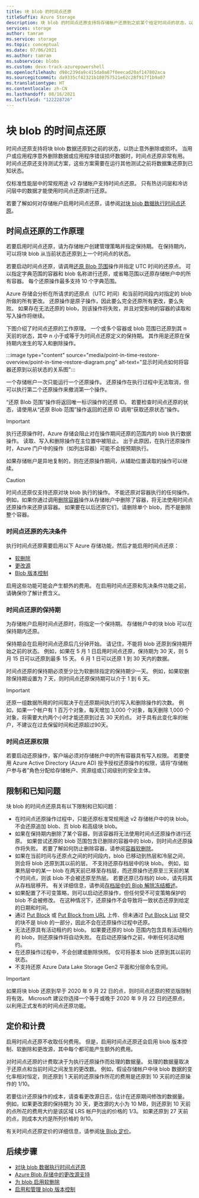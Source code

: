 ```yaml
---
title: 块 blob 的时间点还原
titleSuffix: Azure Storage
description: 块 blob 的时间点还原支持将存储帐户还原到之前某个给定时间点的状态，以防止意外删除或损坏。
services: storage
author: tamram
ms.service: storage
ms.topic: conceptual
ms.date: 07/06/2021
ms.author: tamram
ms.subservice: blobs
ms.custom: devx-track-azurepowershell
ms.openlocfilehash: d98c239da9c415da0a87f0eecad20af147802aca
ms.sourcegitcommit: da9335cf42321b180757521e62c28f917f1b9a07
ms.translationtype: HT
ms.contentlocale: zh-CN
ms.lasthandoff: 08/16/2021
ms.locfileid: "122228726"
---
```

# <a name="point-in-time-restore-for-block-blobs"></a>块 blob 的时间点还原

时间点还原支持将块 blob 数据还原到之前的状态，以防止意外删除或损坏。 当用户或应用程序意外删除数据或应用程序错误损坏数据时，时间点还原非常有用。 时间点还原还支持测试方案，这些方案需要在运行其他测试之前将数据集还原到已知状态。

仅标准性能层中的常规用途 v2 存储帐户支持时间点还原。 只有热访问层和冷访问层中的数据才能使用时间点还原进行还原。

若要了解如何对存储帐户启用时间点还原，请参阅[对块 blob 数据执行时间点还原](point-in-time-restore-manage.md)。

## <a name="how-point-in-time-restore-works"></a>时间点还原的工作原理

若要启用时间点还原，请为存储帐户创建管理策略并指定保持期。 在保持期内，可以将块 blob 从当前状态还原到上一个时间点的状态。

若要启动时间点还原，请调用[还原 Blob 范围](/rest/api/storagerp/storageaccounts/restoreblobranges)操作并指定 UTC 时间的还原点。 可以指定字典范围的容器和 blob 名称进行还原，或省略范围以还原存储帐户中的所有容器。 每个还原操作最多支持 10 个字典范围。

Azure 存储会分析在所请求的还原点（UTC 时间）和当前时间段内对指定的 blob 所做的所有更改。 还原操作是原子操作，因此要么完全还原所有更改，要么失败。 如果存在无法还原的 blob，则该操作将失败，并且对受影响的容器的读取和写入操作将继续。

下图介绍了时间点还原的工作原理。 一个或多个容器或 blob 范围已还原到其 n 天前的状态，其中 n 小于或等于为时间点还原定义的保持期。 其作用是还原在保持期内发生的写入和删除操作。

:::image type="content" source="media/point-in-time-restore-overview/point-in-time-restore-diagram.png" alt-text="显示时间点如何将容器还原到以前状态的关系图":::

一个存储帐户一次只能运行一个还原操作。 还原操作在执行过程中无法取消，但可以执行第二个还原操作来撤消第一个操作。

“还原 Blob 范围”操作将返回唯一标识操作的还原 ID。 若要检查时间点还原的状态，请使用从“还原 Blob 范围”操作返回的还原 ID 调用“获取还原状态”操作。

> [!IMPORTANT]
> 执行还原操作时，Azure 存储会阻止对在操作期间还原的范围内的 blob 执行数据操作。 读取、写入和删除操作在主位置中被阻止。 出于此原因，在执行还原操作时，Azure 门户中的操作（如列出容器）可能不会按预期执行。
>
> 如果存储帐户是异地复制的，则在还原操作期间，从辅助位置读取的操作可以继续。

> [!CAUTION]
> 时间点还原仅支持还原对块 blob 执行的操作。 不能还原对容器执行的任何操作。 例如，如果你通过调用[删除容器](/rest/api/storageservices/delete-container)操作从存储帐户中删除了容器，将无法使用时间点还原操作来还原该容器。 如果要在以后还原它们，请删除单个 blob，而不是删除整个容器。

### <a name="prerequisites-for-point-in-time-restore"></a>时间点还原的先决条件

执行时间点还原需要启用以下 Azure 存储功能，然后才能启用时间点还原：

- [软删除](soft-delete-blob-overview.md)
- [更改源](storage-blob-change-feed.md)
- [Blob 版本控制](versioning-overview.md)

启用这些功能可能会产生额外的费用。 在启用时间点还原和先决条件功能之前，请确保你了解计费含义。

### <a name="retention-period-for-point-in-time-restore"></a>时间点还原的保持期

为存储帐户启用时间点还原时，将指定一个保持期。 存储帐户中的块 blob 可以在保持期内还原。

保持期会在启用时间点还原后几分钟开始。 请记住，不能将 blob 还原到保持期开始之前的状态。 例如，如果在 5 月 1 日启用时间点还原，保持期为 30 天，则 5 月 15 日可以还原到最多 15 天。 6 月 1 日可以还原 1 到 30 天内的数据。

时间点还原的保持期必须至少比为软删除指定的保持期少一天。 例如，如果软删除保持期设置为 7 天，则时间点还原保持期可以介于 1 到 6 天。

> [!IMPORTANT]
> 还原一组数据所用的时间取决于在还原期间执行的写入和删除操作的次数。 例如，如果一个帐户有 1 百万个对象，每天增加 3,000 个对象，每天删除 1,000 个对象，将需要大约两个小时才能还原到过去 30 天的点。 对于具有此变化率的帐户，不建议在过去保留时间和还原超过90天。

### <a name="permissions-for-point-in-time-restore"></a>时间点还原权限

若要启动还原操作，客户端必须对存储帐户中的所有容器具有写入权限。 若要使用 Azure Active Directory (Azure AD) 授予授权还原操作的权限，请将“存储帐户参与者”角色分配给存储帐户、资源组或订阅级别的安全主体。

## <a name="limitations-and-known-issues"></a>限制和已知问题

块 blob 的时间点还原具有以下限制和已知问题：

- 在时间点还原操作过程中，只能还原标准常规用途 v2 存储帐户中的块 blob。 不会还原追加 blob、页 blob 和高级块 blob。
- 如果在保持期内删除了某个容器，则该容器将无法使用时间点还原操作进行还原。 如果尝试还原的 blob 范围包含已删除的容器中的 blob，则时间点还原操作将失败。 若要了解如何防止删除容器，请参阅[容器软删除](soft-delete-container-overview.md)。
- 如果在当前时间与还原点之间的时间段内，blob 已移动到热层和冷层之间，则会将 blob 还原到其以前的层。 不支持还原存档层中的块 blob。 例如，如果热层中的某一 blob 在两天前已移至存档层，而还原操作还原至三天前的某个时间点，则该 blob 不会被还原至热层。 若要还原已存档的 blob，请先将其从存档层移开。 有关详细信息，请参阅[存档层中的 Blob 解除冻结概述](archive-rehydrate-overview.md)。
- 如果配置了不可变策略，则可以启动还原操作，但任何受不可变策略保护的 blob 不会被修改。 在这种情况下，还原操作不会导致将一致状态还原到给定的日期和时间。
- 通过 [Put Block](/rest/api/storageservices/put-block) 或 [Put Block from URL](/rest/api/storageservices/put-block-from-url) 上传、但未通过 [Put Block List](/rest/api/storageservices/put-block-list) 提交的块不是 blob 的一部分，因此不会在还原操作过程中还原。
- 无法还原具有活动租约的 blob。 如果要还原的 blob 范围内包含具有活动租约的 blob，则还原操作将自动失败。 在启动还原操作之前，中断任何活动租约。
- 在还原操作过程中，不会创建或删除快照。 仅可将基本 blob 还原到其以前的状态。
- 不支持还原 Azure Data Lake Storage Gen2 平面和分层命名空间。

> [!IMPORTANT]
> 如果将块 blob 还原到早于 2020 年 9 月 22 日的点，则时间点还原的预览版限制将有效。 Microsoft 建议你选择一个等于或晚于 2020 年 9 月 22 日的还原点，以利用正式发布的时间点还原功能。

## <a name="pricing-and-billing"></a>定价和计费

启用时间点还原不收取任何费用。 但是，启用时间点还原还会启用 blob 版本控制、软删除和更改源，其中每个都可能产生额外的费用。

对时间点还原的计费取决于为执行还原操作而处理的数据量。 处理的数据量取决于还原点和当前时间之间发生的更改数。 例如，假设存储帐户中块 blob 数据的变化率相对恒定，则还原到 1 天前的还原操作所花的费用是还原到 10 天前的还原操作的 1/10。

若要估计还原操作的成本，请查看更改源日志，估计在还原期间修改的数据量。 例如，如果更改源的保持期为 30 天，更改源的大小为 10 MB，则还原到 10 天前的点所花的费用大约是该区域 LRS 帐户列出的价格的 1/3。 如果还原到 27 天前的点，则成本大约是所列价格的 9/10。

有关时间点还原定价的详细信息，请参阅[块 Blob 定价](https://azure.microsoft.com/pricing/details/storage/blobs/)。

## <a name="next-steps"></a>后续步骤

- [对块 blob 数据执行时间点还原](point-in-time-restore-manage.md)
- [Azure Blob 存储中的更改源支持](storage-blob-change-feed.md)
- [为 blob 启用软删除](./soft-delete-blob-enable.md)
- [启用和管理 blob 版本控制](versioning-enable.md)
